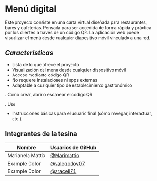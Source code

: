 # **Menú digital**

Este proyecto consiste en una carta virtual diseñada para restaurantes, bares y cafeterias. Pensada para ser accedida de forma rápida y práctica por los clientes a través de un código QR. La aplicación web puede visualizar el menú desde cualquier diapositivo móvil vinculado a una red. 

## ***Características***
- Lista de lo que ofrece el proyecto
- Visualización del menú desde cualquier dispositivo móvil
- Acceso mediante código QR
- No requiere instalaciones ni apps externas
- Adaptable a cualquier tipo de establecimiento gastronómico


. Como crear, abrir o escanear el codigo QR

. Uso

-  Instrucciones básicas para el usuario final (cómo navegar, interactuar, etc.).


## Integrantes de la tesina  

|     Nombre    |    Usuarios de GitHub                                      |
| ----------------- | ------------------------------------------------------------------ |
| Marianela Mattio  | [@Marimattio](https://www.github.com/Marimattio)|
| Example Color | [@valegodoy07](https://www.github.com/valegodoy07)| |
| Example Color | [@araceli71](https://www.github.com/araceli71)| |
